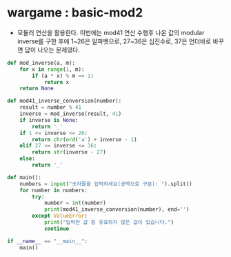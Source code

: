 # wargame : basic-mod2

- 모듈러 연산을 활용한다. 이번에는 mod41 연산 수행후 나온 값의 modular inverse를 구한 후에 1~26은 알파벳으로, 27~36은 십진수로, 37은 언더바로 바꾸면 답이 나오는 문제였다.

```python
def mod_inverse(a, m):
    for x in range(1, m):
        if (a * x) % m == 1:
            return x
    return None

def mod41_inverse_conversion(number):
    result = number % 41
    inverse = mod_inverse(result, 41)
    if inverse is None:
        return '_'
    if 1 <= inverse <= 26:
        return chr(ord('a') + inverse - 1)
    elif 27 <= inverse <= 36:
        return str(inverse - 27)
    else:
        return '_'

def main():
    numbers = input("숫자들을 입력하세요(공백으로 구분): ").split()
    for number in numbers:
        try:
            number = int(number)
            print(mod41_inverse_conversion(number), end='')
        except ValueError:
            print("입력한 값 중 유효하지 않은 값이 있습니다.")
            continue

if __name__ == "__main__":
    main()
```